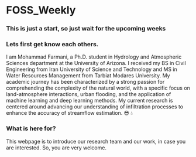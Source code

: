 # FOSS_Weekly
### This is just a start, so just wait for the upcoming weeks

### Lets first get know each others.
I am Mohammad Farmani, a Ph.D. student in Hydrology and Atmospheric Sciences department at the University of Arizona. I received my BS in Civil Engineering from Iran University of Science and Technology and MS in Water Resources Management from Tarbiat Modares University. My academic journey has been characterized by a strong passion for comprehending the complexity of the natural world, with a specific focus on land-atmosphere interactions, urban flooding, and the application of machine learning and deep learning methods. My current research is centered around advancing our understanding of infiltration processes to enhance the accuracy of streamflow estimation. 😎 💧
### What is here for? 
This webpage is to introduce our research team and our work, in case you are interested. So, you are very welcome.
